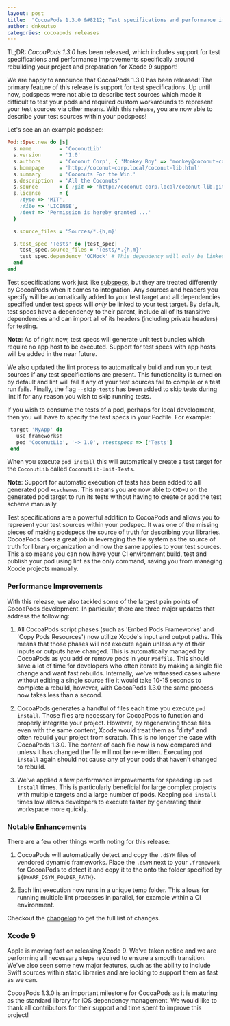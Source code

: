 ```yaml
---
layout: post
title:  "CocoaPods 1.3.0 &#8212; Test specifications and performance improvements"
author: dnkoutso
categories: cocoapods releases
---
```

TL;DR: _CocoaPods 1.3.0_ has been released, which includes support for test specifications and performance improvements specifically around rebuilding your project and preparation for Xcode 9 support!

<!-- more -->

We are happy to announce that CocoaPods 1.3.0 has been released! The primary feature of this release is support for test specifications. Up until now, podspecs were not able to describe test sources which made it difficult to test your pods and required custom workarounds to represent your test sources via other means. With this release, you are now able to describe your test sources within your podspecs!

Let's see an an example podspec:

```ruby
Pod::Spec.new do |s|
  s.name         = 'CoconutLib'
  s.version      = '1.0'
  s.authors      = 'Coconut Corp', { 'Monkey Boy' => 'monkey@coconut-corp.local' }
  s.homepage     = 'http://coconut-corp.local/coconut-lib.html'
  s.summary      = 'Coconuts For the Win.'
  s.description  = 'All the Coconuts'
  s.source       = { :git => 'http://coconut-corp.local/coconut-lib.git', :tag => 'v1.0' }
  s.license      = {
    :type => 'MIT',
    :file => 'LICENSE',
    :text => 'Permission is hereby granted ...'
  }

  s.source_files = 'Sources/*.{h,m}'

  s.test_spec 'Tests' do |test_spec|
    test_spec.source_files = 'Tests/*.{h,m}'
    test_spec.dependency 'OCMock' # This dependency will only be linked with your tests.
  end  
end
```

Test specifications work just like [subspecs](https://guides.cocoapods.org/syntax/podspec.html#subspec), but they are treated differently by CocoaPods when it comes to integration. Any sources and headers you specify will be automatically added to your test target and all dependencies specified under test specs will *only* be linked to your test target. By default, test specs have a dependency to their parent, include all of its transitive dependencies and can import all of its headers (including private headers) for testing.

**Note**: As of right now, test specs will generate unit test bundles which require no app host to be executed. Support for test specs with app hosts will be added in the near future.

We also updated the lint process to automatically build and run your test sources if any test specifications are present. This functionality is turned on by default and lint will fail if any of your test sources fail to compile or a test run fails. Finally, the flag `--skip-tests` has been added to skip tests during lint if for any reason you wish to skip running tests.

If you wish to consume the tests of a pod, perhaps for local development, then you will have to specify the test specs in your Podfile. For example:

```ruby
 target 'MyApp' do
   use_frameworks!
   pod 'CoconutLib', '~> 1.0', :testspecs => ['Tests']
 end
 ```

 When you execute `pod install` this will automatically create a test target for the `CoconutLib` called `CoconutLib-Unit-Tests`. 

**Note**: Support for automatic execution of tests has been added to all generated pod `xcschemes`. This means you are now able to `CMD+U` on the generated pod target to run its tests without having to create or add the test scheme manually.

Test specifications are a powerful addition to CocoaPods and allows you to represent your test sources within your podspec. It was one of the missing pieces of making podspecs the source of truth for describing your libraries. CocoaPods does a great job in leveraging the file system as the source of truth for library organization and now the same applies to your test sources. This also means you can now have your CI environment build, test and publish your pod using lint as the only command, saving you from managing Xcode projects manually.


### Performance Improvements

With this release, we also tackled some of the largest pain points of CocoaPods development. In particular, there are three major updates that address the following:

1. All CocoaPods script phases (such as 'Embed Pods Frameworks' and 'Copy Pods Resources') now utilize Xcode's input and output paths. This means that those phases will *not* execute again unless any of their inputs or outputs have changed. This is automatically managed by CocoaPods as you add or remove pods in your `Podfile`. This should save a lot of time for developers who often iterate by making a single file change and want fast rebuilds. Internally, we've witnessed cases where without editing a single source file it would take 10-15 seconds to complete a rebuild, however, with CocoaPods 1.3.0 the same process now takes less than a second.

2. CocoaPods generates a handful of files each time you execute `pod install`. Those files are necessary for CocoaPods to function and properly integrate your project. However, by regenerating those files even with the same content, Xcode would treat them as "dirty" and often rebuild your project from scratch. This is no longer the case with CocoaPods 1.3.0. The content of each file now is now compared and unless it has changed the file will not be re-written. Executing `pod install` again should not cause any of your pods that haven't changed to rebuild.

3. We've applied a few performance improvements for speeding up `pod install` times. This is particularly beneficial for large complex projects with multiple targets and a large number of pods. Keeping `pod install` times low allows developers to execute faster by generating their workspace more quickly.


### Notable Enhancements

There are a few other things worth noting for this release:

1. CocoaPods will automatically detect and copy the `.dSYM` files of vendored dynamic frameworks. Place the `.dSYM` next to your `.framework` for CocoaPods to detect it and copy it to the onto the folder specified by `${DWARF_DSYM_FOLDER_PATH}`.

2. Each lint execution now runs in a unique temp folder. This allows for running multiple lint processes in parallel, for example within a CI environment.

Checkout the [changelog](https://github.com/CocoaPods/CocoaPods/releases/tag/1.3.0) to get the full list of changes.


### Xcode 9

Apple is moving fast on releasing Xcode 9. We've taken notice and we are performing all necessary steps required to ensure a smooth transition. We've also seen some new major features, such as the ability to include Swift sources within static libraries and are looking to support them as fast as we can.

CocoaPods 1.3.0 is an important milestone for CocoaPods as it is maturing as the standard library for iOS dependency management. We would like to thank all contributors for their support and time spent to improve this project!
